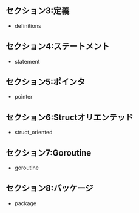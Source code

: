 ## セクション3:定義
- definitions

## セクション4:ステートメント
- statement

## セクション5:ポインタ
- pointer

## セクション6:Structオリエンテッド
- struct_oriented

## セクション7:Goroutine
- goroutine

## セクション8:パッケージ
- package
